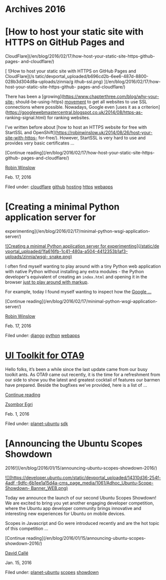 





# Archives 2016





#  [How to host your static site with HTTPS on GitHub Pages and
CloudFlare](/en/blog/2016/02/17/how-host-your-static-site-https-github-pages-
and-cloudflare/)

[ ![How to host your static site with HTTPS on GitHub Pages and CloudFlare](/s
tatic/devportal_uploaded/b696cd2b-6ee6-487d-8800-028b3d304d8a-uploads/zinnia/g
ithub-ssl.png) ](/en/blog/2016/02/17/how-host-your-static-site-https-github-
pages-and-cloudflare/)

There has been a [growing](https://www.chapterthree.com/blog/why-your-site-
should-be-using-https) [movement](https://www.youtube.com/watch?v=cBhZ6S0PFCY)
to get all websites to use SSL connections where possible. Nowadays, Google
even [uses it as a
criterion](https://googlewebmastercentral.blogspot.co.uk/2014/08/https-as-
ranking-signal.html) for ranking websites.

I've written before about [how to host an HTTPS website for free with StartSSL
and OpenShift](https://robinwinslow.uk/2014/08/26/host-your-site-with-https-
for-free/). However, StartSSL is very hard to use and provides very basic
certificates ...

[Continue reading](/en/blog/2016/02/17/how-host-your-static-site-https-github-
pages-and-cloudflare/)

[Robin Winslow](/en/blog/authors/nottrobin/)

Feb. 17, 2016

Filed under: [cloudflare](/en/blog/tags/cloudflare/)
[github](/en/blog/tags/github/) [hosting](/en/blog/tags/hosting/)
[https](/en/blog/tags/https/) [webapps](/en/blog/tags/webapps/)

#  [Creating a minimal Python application server for
experimenting](/en/blog/2016/02/17/minimal-python-wsgi-application-server/)

[ ![Creating a minimal Python application server for experimenting](/static/de
vportal_uploaded/1fa616fb-1c41-480a-a504-4412353b1af3-uploads/zinnia/wsgi-
snake.png) ](/en/blog/2016/02/17/minimal-python-wsgi-application-server/)

I often find myself wanting to play around with a tiny Python web application
with native Python without installing any extra modules - the Python
developer's equivalent of creating an `index.html` and opening it in the
browser [just to play around with
markup](http://www.yourhtmlsource.com/myfirstsite/myfirstpage.html).

For example, today I found myself wanting to inspect how the [Google
...](https://developers.google.com/api-client-library/python/)

[Continue reading](/en/blog/2016/02/17/minimal-python-wsgi-application-
server/)

[Robin Winslow](/en/blog/authors/nottrobin/)

Feb. 17, 2016

Filed under: [django](/en/blog/tags/django/) [python](/en/blog/tags/python/)
[webapps](/en/blog/tags/webapps/)

#  [UI Toolkit for OTA9](/en/blog/2016/02/01/ui-toolkit-ota9/)

Hello folks, it’s been a while since the last update came from our busy
toolkit ants. As OTA9 came out recently, it is the time for a refreshment from
our side to show you the latest and greatest cocktail of features our barmen
have prepared. Beside the bugfixes we’ve provided, here is a list of ...

[Continue reading](/en/blog/2016/02/01/ui-toolkit-ota9/)

[Zsombor Egri](/en/blog/authors/zsombi/)

Feb. 1, 2016

Filed under: [planet-ubuntu](/en/blog/tags/planet-ubuntu/)
[sdk](/en/blog/tags/sdk/)

#  [Announcing the Ubuntu Scopes Showdown
2016!](/en/blog/2016/01/15/announcing-ubuntu-scopes-showdown-2016/)

[![](https://developer.ubuntu.com/static/devportal_uploaded/14310d36-254f-4adf
-9dfc-6b1ee1a15d4a-cms_page_media/1061/Adhoc_Ubuntu-Scope-Showdown-
Banner_WEB.png)](https://developer.ubuntu.com/showdown)

Today we announce the launch of our second Ubuntu Scopes Showdown! We are
excited to bring you yet another engaging developer competition, where the
Ubuntu app developer community brings innovative and interesting new
experiences for Ubuntu on mobile devices.

Scopes in Javascript and Go were introduced recently and are the hot topic of
this competition ...

[Continue reading](/en/blog/2016/01/15/announcing-ubuntu-scopes-
showdown-2016/)

[David Callé](/en/blog/authors/davidc3/)

Jan. 15, 2016

Filed under: [planet-ubuntu](/en/blog/tags/planet-ubuntu/)
[scopes](/en/blog/tags/scopes/) [showdown](/en/blog/tags/showdown/)








